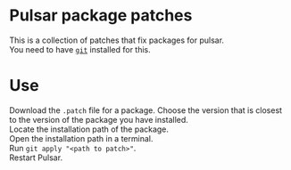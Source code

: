 # Pulsar package patches

This is a collection of patches that fix packages for pulsar. \
You need to have [`git`](https://git-scm.com/downloads) installed for this.

# Use

Download the `.patch` file for a package. Choose the version that is closest to the version of the package you have installed. \
Locate the installation path of the package. \
Open the installation path in a terminal. \
Run `git apply "<path to patch>"`. \
Restart Pulsar.
